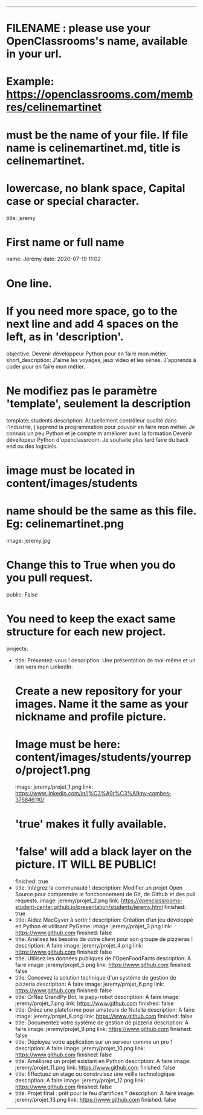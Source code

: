 ---

# FILENAME : please use your OpenClassrooms's name, available in your url.
# Example: https://openclassrooms.com/membres/celinemartinet
# must be the name of your file. If file name is celinemartinet.md, title is celinemartinet.
# lowercase, no blank space, Capital case or special character.
title: jeremy

# First name or full name
name: Jérémy
date: 2020-07-19 11:02

# One line.
# If you need more space, go to the next line and add 4 spaces on the left, as in 'description'.
objective: Devenir développeur Python pour en faire mon métier.
short_description: J'aime les voyages, jeux video et les séries. J'apprends à coder pour en faire mon métier.

# Ne modifiez pas le paramètre 'template', seulement la description
template: students
description:
    Actuellement contrôleur qualité dans l'industrie, j'apprend la programmation pour pouvoir en faire mon métier.
Je connais un peu Python et je compte m'améliorer avec la formation Devenir dévellopeur Python d'openclassroom.
Je souhaite plus tard faire du back end ou des logiciels.

# image must be located in content/images/students
# name should be the same as this file. Eg: celinemartinet.png
image: jeremy.jpg

# Change this to True when you do you pull request.
public: False

# You need to keep the exact same structure for each new project.
projects:
  - title: Présentez-vous !
    description: Une présentation de moi-même et un lien vers mon LinkedIn.
    # Create a new repository for your images. Name it the same as your nickname and profile picture.
    # Image must be here: content/images/students/yourrepo/project1.png
    image: jeremy/projet_1.png
    link: https://www.linkedin.com/in/j%C3%A9r%C3%A9my-combes-375846110/
    # 'true' makes it fully available.
    # 'false' will add a black layer on the picture. IT WILL BE PUBLIC!
    finished: true
  - title: Intégrez la communauté !
    description: Modifier un projet Open Source pour comprendre le fonctionnement de Git, de Github et des pull requests. 
    image: jeremy/projet_2.png
    link: https://openclassrooms-student-center.github.io/presentation/students/jeremy.html
    finished: true
  - title: Aidez MacGyver à sortir !
    description: Création d’un jeu développé en Python et utilisant PyGame.
    image: jeremy/projet_3.png
    link: https://www.github.com
    finished: false
  - title: Analisez les besoins de votre client pour son groupe de pizzieras !
    description: A faire
    image: jeremy/projet_4.png
    link: https://www.github.com
    finished: false
  - title: Utilisez les données publiques de l'OpenFoodFacts
    description: A faire
    image: jeremy/projet_5.png
    link: https://www.github.com
    finished: false
  - title: Concevez la solution technique d'un systéme de gestion de pizzeria
    description: A faire
    image: jeremy/projet_6.png
    link: https://www.github.com
    finished: false
  - title: CrǸez GrandPy Bot, le papy-robot
    description: A faire
    image: jeremy/projet_7.png
    link: https://www.github.com
    finished: false
  - title: Créez une plateforme pour amateurs de Nutella
    description: A faire
    image: jeremy/projet_8.png
    link: https://www.github.com
    finished: false
  - title: Documentez votre systéme de gestion de pizzeria
    description: A faire
    image: jeremy/projet_9.png
    link: https://www.github.com
    finished: false
  - title: Déployez votre application sur un serveur comme un pro !
    description: A faire
    image: jeremy/projet_10.png
    link: https://www.github.com
    finished: false
  - title: Améliorez un projet existant en Python
    description: A faire
    image: jeremy/projet_11.png
    link: https://www.github.com
    finished: false
  - title: Effectuez un stage ou construisez une veille technologique
    description: A faire
    image: jeremy/projet_12.png
    link: https://www.github.com
    finished: false
  - title: Projet final : prêt pour le feu d'artifices ?
    description: A faire
    image: jeremy/projet_13.png
    link: https://www.github.com
    finished: false
---